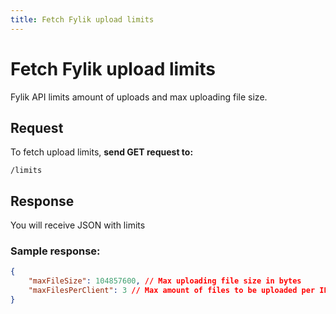 ```yaml
---
title: Fetch Fylik upload limits
---
```


# Fetch Fylik upload limits

Fylik API limits amount of uploads and max uploading file size.

## Request

To fetch upload limits, **send GET request to:**

`/limits`

## Response
You will receive JSON with limits

### Sample response:
```json
{
    "maxFileSize": 104857600, // Max uploading file size in bytes
    "maxFilesPerClient": 3 // Max amount of files to be uploaded per IP
}
```
